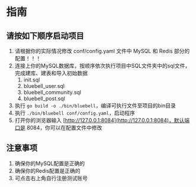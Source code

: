 # 指南


## 请按如下顺序启动项目

1. 请根据你的实际情况修改 conf/config.yaml 文件中 MySQL 和 Redis 部分的配置！！！
2. 连接上你的MySQL数据库，按顺序依次执行项目中SQL文件夹中的sql文件，完成建库、建表和导入初始数据
    1. init.sql
    2. bluebell_user.sql
    3. bluebell_community.sql
    4. bluebell_post.sql
3. 执行 `go build -o ./bin/bluebell`，编译可执行文件至项目的bin目录
4. 执行 `./bin/bluebell conf/config.yaml`，启动程序
5. 打开你的浏览器输入 [http://127.0.0.1:8084](http://127.0.0.1:8084)，默认端口是 8084，你可以在配置文件中修改

## 注意事项
1. 确保你的MySQL配置是正确的
2. 确保你的Redis配置是正确的
3. 可点击右上角自行注册测试账号
    